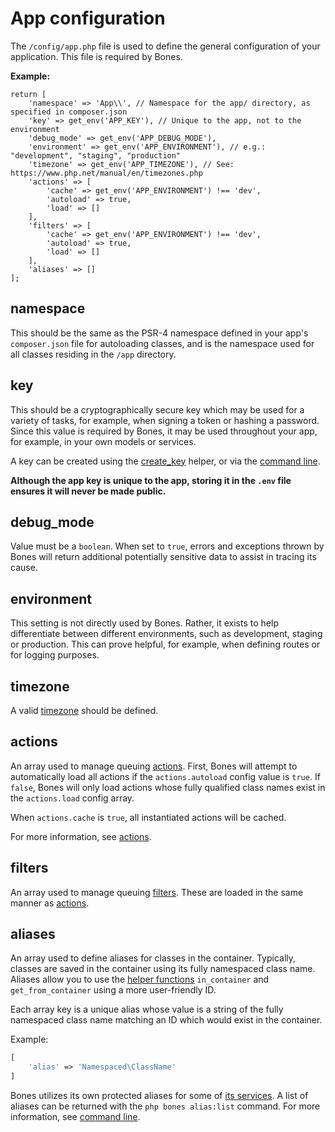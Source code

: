 # App configuration

The `/config/app.php` file is used to define the general configuration of your application.
This file is required by Bones.

**Example:**

```
return [
    'namespace' => 'App\\', // Namespace for the app/ directory, as specified in composer.json
    'key' => get_env('APP_KEY'), // Unique to the app, not to the environment
    'debug_mode' => get_env('APP_DEBUG_MODE'),
    'environment' => get_env('APP_ENVIRONMENT'), // e.g.: "development", "staging", "production"
    'timezone' => get_env('APP_TIMEZONE'), // See: https://www.php.net/manual/en/timezones.php
    'actions' => [
        'cache' => get_env('APP_ENVIRONMENT') !== 'dev',
        'autoload' => true,
        'load' => []
    ],
    'filters' => [
        'cache' => get_env('APP_ENVIRONMENT') !== 'dev',
        'autoload' => true,
        'load' => []
    ],
    'aliases' => []
];
```

## namespace

This should be the same as the PSR-4 namespace defined in your app's `composer.json` file for autoloading classes, and is the namespace used for all classes residing in the `/app` directory.

## key

This should be a cryptographically secure key which may be used for a variety of tasks, for example, when signing a token or hashing a password.
Since this value is required by Bones, it may be used throughout your app, for example, in your own models or services.

A key can be created using the [create_key](helpers.md#create_key) helper, or via the [command line](libraries/cli.md).

**Although the app key is unique to the app, storing it in the `.env` file ensures it will never be made public.**

## debug_mode

Value must be a `boolean`. When set to `true`, errors and exceptions thrown by Bones will return additional potentially sensitive data to assist in tracing its cause.

## environment

This setting is not directly used by Bones. Rather, it exists to help differentiate between different environments, such as development, staging or production.
This can prove helpful, for example, when defining routes or for logging purposes.

## timezone

A valid [timezone](https://www.php.net/manual/en/timezones.php) should be defined.

## actions

An array used to manage queuing [actions](actions.md).
First, Bones will attempt to automatically load all actions if the `actions.autoload` config value is `true`.
If `false`, Bones will only load actions whose fully qualified class names exist in the `actions.load` config array.

When `actions.cache` is `true`, all instantiated actions will be cached.

For more information, see [actions](actions.md).

## filters

An array used to manage queuing [filters](filters.md).
These are loaded in the same manner as [actions](#actions).

## aliases

An array used to define aliases for classes in the container. Typically, classes are saved in the container using its
fully namespaced class name. Aliases allow you to use the [helper functions](helpers.md) `in_container` and `get_from_container` 
using a more user-friendly ID.

Each array key is a unique alias whose value is a string of the fully namespaced class name matching an ID
which would exist in the container.

Example:

```php
[
    'alias' => 'Namespaced\ClassName'
]
```

Bones utilizes its own protected aliases for some of [its services](container.md).
A list of aliases can be returned with the `php bones alias:list` command.
For more information, see [command line](libraries/cli.md).